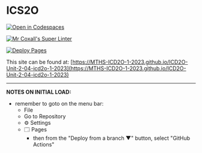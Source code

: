 # ICS2O

[![Open in Codespaces](https://classroom.github.com/assets/launch-codespace-7f7980b617ed060a017424585567c406b6ee15c891e84e1186181d67ecf80aa0.svg)](https://classroom.github.com/open-in-codespaces?assignment_repo_id=14410287)

[![Mr Coxall's Super Linter](https://github.com/MTHS-ICD2O-1-2023/ICD2O-Unit-2-04-icd2o-1-2023/workflows/Mr%20Coxall's%20Super%20Linter/badge.svg)](https://github.com/MTHS-ICD2O-1-2023/ICD2O-Unit-2-04-icd2o-1-2023/actions)

[![Deploy Pages](https://github.com/MTHS-ICD2O-1-2023/ICD2O-Unit-2-04-icd2o-1-2023/workflows/Deploy%20Pages/badge.svg)](https://github.com/MTHS-ICD2O-1-2023/ICD2O-Unit-2-04-icd2o-1-2023/actions)

This site can be found at: [https://MTHS-ICD2O-1-2023.github.io/ICD2O-Unit-2-04-icd2o-1-2023](https://MTHS-ICD2O-1-2023.github.io/ICD2O-Unit-2-04-icd2o-1-2023)

---

**NOTES ON INITIAL LOAD:**
- remember to goto on the menu bar:
  - File
  - Go to Repository
  - ⚙ Settings
  - 🗔 Pages
    - then from the "Deploy from a branch ▼" button, select "GitHub Actions"
